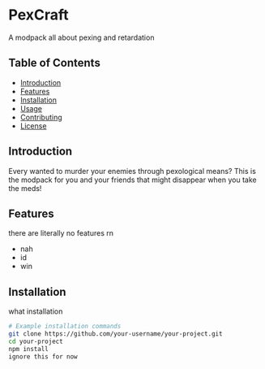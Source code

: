 # PexCraft

A modpack all about pexing and retardation

## Table of Contents

- [Introduction](#introduction)
- [Features](#features)
- [Installation](#installation)
- [Usage](#usage)
- [Contributing](#contributing)
- [License](#license)

## Introduction

Every wanted to murder your enemies through pexological means? This is the modpack for you and your friends that might disappear when you take the meds! 

## Features

there are literally no features rn

- nah
- id
- win

## Installation

what installation

```bash
# Example installation commands
git clone https://github.com/your-username/your-project.git
cd your-project
npm install
ignore this for now
